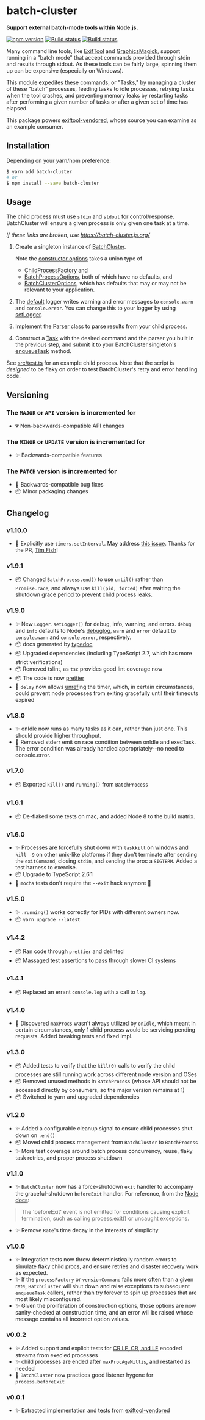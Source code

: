 # batch-cluster

**Support external batch-mode tools within Node.js.**

[![npm version](https://badge.fury.io/js/batch-cluster.svg)](https://badge.fury.io/js/batch-cluster)
[![Build status](https://travis-ci.org/mceachen/batch-cluster.js.svg?branch=master)](https://travis-ci.org/mceachen/batch-cluster.js)
[![Build status](https://ci.appveyor.com/api/projects/status/4564x6lvc8s6a55l/branch/master?svg=true)](https://ci.appveyor.com/project/mceachen/batch-cluster-js/branch/master)

Many command line tools, like
[ExifTool](https://sno.phy.queensu.ca/~phil/exiftool/) and
[GraphicsMagick](http://www.graphicsmagick.org/), support running in a "batch
mode" that accept commands provided through stdin and results through stdout.
As these tools can be fairly large, spinning them up can be expensive
(especially on Windows).

This module expedites these commands, or "Tasks," by managing a cluster of
these "batch" processes, feeding tasks to idle processes, retrying tasks when
the tool crashes, and preventing memory leaks by restarting tasks after
performing a given number of tasks or after a given set of time has elapsed.

This package powers
[exiftool-vendored](https://github.com/mceachen/exiftool-vendored.js), whose
source you can examine as an example consumer.

## Installation

Depending on your yarn/npm preference:

```bash
$ yarn add batch-cluster
# or
$ npm install --save batch-cluster
```

## Usage

The child process must use `stdin` and `stdout` for control/response.
BatchCluster will ensure a given process is only given one task at a time.

_If these links are broken, use <https://batch-cluster.js.org/>_

1.  Create a singleton instance of [BatchCluster](/classes/_batchcluster_.batchcluster.html).

    Note the
    [constructor options](/classes/_batchcluster_.batchcluster.html#constructor) takes a union type of

    * [ChildProcessFactory](/interfaces/_batchcluster_.childprocessfactory.html) and
    * [BatchProcessOptions](/interfaces/_batchcluster_.batchprocessoptions.html), both of which have no
      defaults, and
    * [BatchClusterOptions](/classes/_batchcluster_.batchclusteroptions.html), which has defaults that may
      or may not be relevant to your application.

1.  The [default](/modules/_logger_.consolelogger.html) logger writes warning
    and error messages to `console.warn` and `console.error`. You can change
    this to your logger by using
    [setLogger](/modules/_logger_.html#setlogger).

1.  Implement the [Parser](/modules/_task_.html#parser) class to parse results from your child
    process.

1.  Construct a [Task](/classes/_task_.task.html) with the desired command and
    the parser you built in the previous step, and submit it to your
    BatchCluster singleton's
    [enqueueTask](/classes/_batchcluster_.batchcluster.html#enqueuetask)
    method.

See
[src/test.ts](https://github.com/mceachen/batch-cluster.js/blob/master/src/test.ts)
for an example child process. Note that the script is *designed* to be flaky
on order to test BatchCluster's retry and error handling code.

## Versioning

### The `MAJOR` or `API` version is incremented for

* 💔 Non-backwards-compatible API changes

### The `MINOR` or `UPDATE` version is incremented for

* ✨ Backwards-compatible features

### The `PATCH` version is incremented for

* 🐞 Backwards-compatible bug fixes
* 📦 Minor packaging changes

## Changelog

### v1.10.0

* 🐞 Explicitly use `timers.setInterval`. May address [this
  issue](https://stackoverflow.com/questions/48961238/electron-setinterval-implementation-difference-between-chrome-and-node).
  Thanks for the PR, [Tim Fish](https://github.com/timfish)!

### v1.9.1

* 📦 Changed `BatchProcess.end()` to use `until()` rather than `Promise.race`,
  and always use `kill(pid, forced)` after waiting the shutdown grace period
  to prevent child process leaks.

### v1.9.0

* ✨ New `Logger.setLogger()` for debug, info, warning, and errors. `debug` and
  `info` defaults to Node's
  [debuglog](https://nodejs.org/api/util.html#util_util_debuglog_section),
  `warn` and `error` default to `console.warn` and `console.error`,
  respectively.
* 📦 docs generated by [typedoc](http://typedoc.org/)
* 📦 Upgraded dependencies (including TypeScript 2.7, which has more strict
  verifications)
* 📦 Removed tslint, as `tsc` provides good lint coverage now
* 📦 The code is now [prettier](https://github.com/prettier/prettier)
* 🐞 `delay` now allows
  [unref](https://nodejs.org/api/timers.html#timers_timeout_unref)ing the
  timer, which, in certain circumstances, could prevent node processes from
  exiting gracefully until their timeouts expired

### v1.8.0

* ✨ onIdle now runs as many tasks as it can, rather than just one. This should
  provide higher throughput.
* 🐞 Removed stderr emit on race condition between onIdle and execTask. The
  error condition was already handled appropriately--no need to console.error.

### v1.7.0

* 📦 Exported `kill()` and `running()` from `BatchProcess`

### v1.6.1

* 📦 De-flaked some tests on mac, and added Node 8 to the build matrix.

### v1.6.0

* ✨ Processes are forcefully shut down with `taskkill` on windows and `kill -9`
  on other unix-like platforms if they don't terminate after sending the
  `exitCommand`, closing `stdin`, and sending the proc a `SIGTERM`. Added a test
  harness to exercise.
* 📦 Upgrade to TypeScript 2.6.1
* 🐞 `mocha` tests don't require the `--exit` hack anymore 🎉

### v1.5.0

* ✨ `.running()` works correctly for PIDs with different owners now.
* 📦 `yarn upgrade --latest`

### v1.4.2

* 📦 Ran code through `prettier` and delinted
* 📦 Massaged test assertions to pass through slower CI systems

### v1.4.1

* 📦 Replaced an errant `console.log` with a call to `log`.

### v1.4.0

* 🐞 Discovered `maxProcs` wasn't always utilized by `onIdle`, which meant in
  certain circumstances, only 1 child process would be servicing pending
  requests. Added breaking tests and fixed impl.

### v1.3.0

* 📦 Added tests to verify that the `kill(0)` calls to verify the child
  processes are still running work across different node version and OSes
* 📦 Removed unused methods in `BatchProcess` (whose API should not be accessed
  directly by consumers, so the major version remains at 1)
* 📦 Switched to yarn and upgraded dependencies

### v1.2.0

* ✨ Added a configurable cleanup signal to ensure child processes shut down on
  `.end()`
* 📦 Moved child process management from `BatchCluster` to `BatchProcess`
* ✨ More test coverage around batch process concurrency, reuse, flaky task
  retries, and proper process shutdown

### v1.1.0

* ✨ `BatchCluster` now has a force-shutdown `exit` handler to accompany the
  graceful-shutdown `beforeExit` handler. For reference, from the
  [Node docs](https://nodejs.org/api/process.html#process_event_beforeexit):

> The 'beforeExit' event is not emitted for conditions causing explicit
> termination, such as calling process.exit() or uncaught exceptions.

* ✨ Remove `Rate`'s time decay in the interests of simplicity

### v1.0.0

* ✨ Integration tests now throw deterministically random errors to simulate
  flaky child procs, and ensure retries and disaster recovery work as expected.
* ✨ If the `processFactory` or `versionCommand` fails more often than a given
  rate, `BatchCluster` will shut down and raise exceptions to subsequent
  `enqueueTask` callers, rather than try forever to spin up processes that are
  most likely misconfigured.
* ✨ Given the proliferation of construction options, those options are now
  sanity-checked at construction time, and an error will be raised whose message
  contains all incorrect option values.

### v0.0.2

* ✨ Added support and explicit tests for
  [CR LF, CR, and LF](https://en.wikipedia.org/wiki/Newline) encoded streams
  from exec'ed processes
* ✨ child processes are ended after `maxProcAgeMillis`, and restarted as needed
* 🐞 `BatchCluster` now practices good listener hygene for `process.beforeExit`

### v0.0.1

* ✨ Extracted implementation and tests from
  [exiftool-vendored](https://github.com/mceachen/exiftool-vendored.js)
